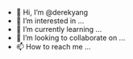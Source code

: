 - 👋 Hi, I’m @derekyang
- 👀 I’m interested in ...
- 🌱 I’m currently learning ...
- 💞️ I’m looking to collaborate on ...
- 📫 How to reach me ...

<!---
derekyang/derekyang is a ✨ special ✨ repository because its `README.md` (this file) appears on your GitHub profile.
You can click the Preview link to take a look at your changes.
--->
